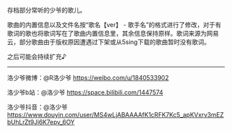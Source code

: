 存档部分常听的少爷的歌儿。

歌曲的内置信息以及文件名按“歌名【ver】 - 歌手名”的格式进行了修改，对于有歌词的歌也将歌词写在了歌曲内置信息里，其余信息保持原样。歌词来源为网易云，部分歌曲由于版权原因遭遇过下架或从5sing下载的歌曲暂时没有歌词。

之后可能会持续扩充♪

***

洛少爷微博：@R洛少爷 https://weibo.com/u/1840533902

洛少爷b站：@洛少爷 https://space.bilibili.com/1447574

洛少爷抖音：@洛少爷 https://www.douyin.com/user/MS4wLjABAAAAfK1cRFK7Kc5_apKVxrv3mEZbUhLrZt9Ji6K7epv_6OY